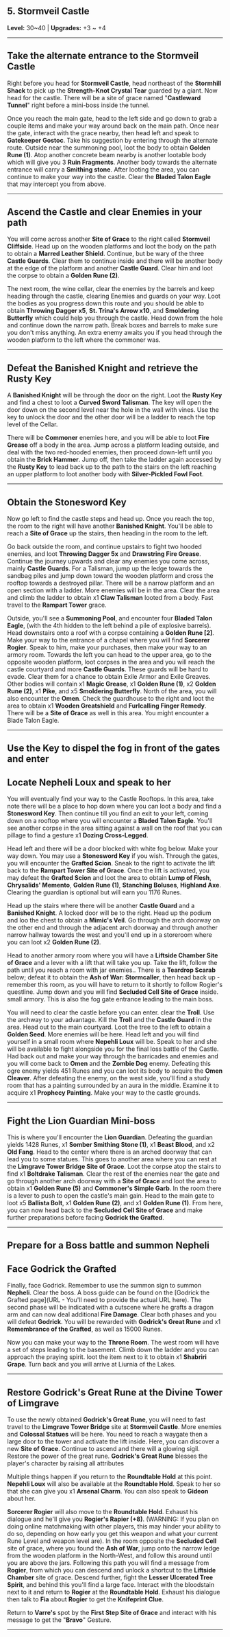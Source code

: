 ## <a name="stormveil-castle"></a>5. Stormveil Castle

**Level:** 30~40 | **Upgrades:** +3 ~ +4

---

## **Take the alternate entrance to the Stormveil Castle**

Right before you head for **Stormveil Castle**, head northeast of the **Stormhill Shack** to pick up the **Strength-Knot Crystal Tear** guarded by a giant. Now head for the castle. There will be a site of grace named "**Castleward Tunnel**" right before a mini-boss inside the tunnel.

Once you reach the main gate, head to the left side and go down to grab a couple items and make your way around back on the main path. Once near the gate, interact with the grace nearby, then head left and speak to **Gatekeeper Gostoc**. Take his suggestion by entering through the alternate route. Outside near the summoning pool, loot the body to obtain **Golden Rune (1)**. Atop another concrete beam nearby is another lootable body which will give you 3 **Ruin Fragments**. Another body towards the alternate entrance will carry a **Smithing stone**. After looting the area, you can continue to make your way into the castle. Clear the **Bladed Talon Eagle** that may intercept you from above.

---

## **Ascend the Castle and clear Enemies in your path**

You will come across another **Site of Grace** to the right called **Stormveil Cliffside**. Head up on the wooden platforms and loot the body on the path to obtain a **Marred Leather Shield**. Continue, but be wary of the three **Castle Guards**. Clear them to continue inside and there will be another body at the edge of the platform and another **Castle Guard**. Clear him and loot the corpse to obtain a **Golden Rune (2)**.

The next room, the wine cellar, clear the enemies by the barrels and keep heading through the castle, clearing Enemies and guards on your way. Loot the bodies as you progress down this route and you should be able to obtain **Throwing Dagger x5**, **St. Trina's Arrow x10**, and **Smoldering Butterfly** which could help you through the castle. Head down from the hole and continue down the narrow path. Break boxes and barrels to make sure you don't miss anything. An extra enemy awaits you if you head through the wooden platform to the left where the commoner was.

---

## **Defeat the Banished Knight and retrieve the Rusty Key**

A **Banished Knight** will be through the door on the right. Loot the **Rusty Key** and find a chest to loot a **Curved Sword Talisman**. The key will open the door down on the second level near the hole in the wall with vines. Use the key to unlock the door and the other door will be a ladder to reach the top level of the Cellar.

There will be **Commoner** enemies here, and you will be able to loot **Fire Grease** off a body in the area. Jump across a platform leading outside, and deal with the two red-hooded enemies, then proceed down-left until you obtain the **Brick Hammer**. Jump off, then take the ladder again accessed by the **Rusty Key** to lead back up to the path to the stairs on the left reaching an upper platform to loot another body with **Silver-Pickled Fowl Foot**.

---

## **Obtain the Stonesword Key**

Now go left to find the castle steps and head up. Once you reach the top, the room to the right will have another **Banished Knight**. You'll be able to reach a **Site of Grace** up the stairs, then heading in the room to the left.

Go back outside the room, and continue upstairs to fight two hooded enemies, and loot **Throwing Dagger 5x** and **Drawstring Fire Grease**. Continue the journey upwards and clear any enemies you come across, mainly **Castle Guards**. For a Talisman, jump up the ledge towards the sandbag piles and jump down toward the wooden platform and cross the rooftop towards a destroyed pillar. There will be a narrow platform and an open section with a ladder. More enemies will be in the area. Clear the area and climb the ladder to obtain x1 **Claw Talisman** looted from a body. Fast travel to the **Rampart Tower** grace.

Outside, you'll see a **Summoning Pool**, and encounter four **Bladed Talon Eagle**, (with the 4th hidden to the left behind a pile of explosive barrels). Head downstairs onto a roof with a corpse containing a **Golden Rune [2]**. Make your way to the entrance of a chapel where you will find **Sorcerer Rogier**. Speak to him, make your purchases, then make your way to an armory room. Towards the left you can head to the upper area, go to the opposite wooden platform, loot corpses in the area and you will reach the castle courtyard and more **Castle Guards**. These guards will be hard to evade. Clear them for a chance to obtain Exile Armor and Exile Greaves. Other bodies will contain x1 **Magic Grease**, x1 **Golden Rune (1)**, x2 **Golden Rune (2)**, x1 **Pike**, and x5 **Smoldering Butterfly**. North of the area, you will also encounter the **Omen**. Check the guardhouse to the right and loot the area to obtain x1 **Wooden Greatshield** and **Furlcalling Finger Remedy**. There will be a **Site of Grace** as well in this area. You might encounter a Blade Talon Eagle.

---

## **Use the Key to dispel the fog in front of the gates and enter**

## **Locate Nepheli Loux and speak to her**

You will eventually find your way to the Castle Rooftops. In this area, take note there will be a place to hop down where you can loot a body and find a **Stonesword Key**. Then continue till you find an exit to your left, coming down on a rooftop where you will encounter a **Bladed Talon Eagle**. You'll see another corpse in the area sitting against a wall on the roof that you can pillage to find a gesture x1 **Dozing Cross-Legged**.

Head left and there will be a door blocked with white fog below. Make your way down. You may use a **Stonesword Key** if you wish. Through the gates, you will encounter the **Grafted Scion**. Sneak to the right to activate the lift back to the **Rampart Tower Site of Grace**. Once the lift is activated, you may defeat the **Grafted Scion** and loot the area to obtain **Lump of Flesh**, **Chrysalids' Memento**, **Golden Rune (1)**, **Stanching Boluses**, **Highland Axe**. Clearing the guardian is optional but will earn you 1176 Runes.

Head up the stairs where there will be another **Castle Guard** and a **Banished Knight**. A locked door will be to the right. Head up the podium and loo the chest to obtain a **Mimic's Veil**. Go through the arch doorway on the other end and through the adjacent arch doorway and through another narrow hallway towards the west and you'll end up in a storeroom where you can loot x2 **Golden Rune (2)**.

Head to another armory room where you will have a **Liftside Chamber Site of Grace** and a lever with a lift that will take you up. Take the lift, follow the path until you reach a room with jar enemies.. There is a **Teardrop Scarab** below; defeat it to obtain the **Ash of War: Stormcaller**, then head back up - remember this room, as you will have to return to it shortly to follow Rogier's questline. Jump down and you will find **Secluded Cell Site of Grace** inside. small armory. This is also the fog gate entrance leading to the main boss.

You will need to clear the castle before you can enter. clear the **Troll**. Use the archway to your advantage. Kill the **Troll** and the **Castle Guard** in the area. Head out to the main courtyard. Loot the tree to the left to obtain a **Golden Seed**. More enemies will be here. Head left and you will find yourself in a small room where **Nepehli Loux** will be. Speak to her and she will be available to fight alongside you for the final loss battle of the Castle. Had back out and make your way through the barricades and enemies and you will come back to **Omen** and the **Zombie Dog** enemy. Defeating this ogre enemy yields 451 Runes and you can loot its body to acquire the **Omen Cleaver**. After defeating the enemy, on the west side, you'll find a study room that has a painting surrounded by an aura in the middle. Examine it to acquire x1 **Prophecy Painting**. Make your way to the castle grounds.

---

## **Fight the Lion Guardian Mini-boss**

This is where you'll encounter the **Lion Guardian**. Defeating the guardian yields 1428 Runes, x1 **Somber Smithing Stone (1)**, x1 **Beast Blood**, and x2 **Old Fang**. Head to the center where there is an arched doorway that can lead you to some statues. This goes to another area where you can rest at the **Limgrave Tower Bridge Site of Grace**. Loot the corpse atop the stairs to find x1 **Boltdrake Talisman**. Clear the rest of the enemies near the gate and go through another arch doorway with a **Site of Grace** and loot the area to obtain x1 **Golden Rune (5)** and **Commoner's Simple Garb**. In the room there is a lever to push to open the castle's main gain. Head to the main gate to loot x5 **Ballista Bolt**, x1 **Golden Rune (2)**, and x1 **Golden Rune (1)**. From here, you can now head back to the **Secluded Cell Site of Grace** and make further preparations before facing **Godrick the Grafted**.

---

## **Prepare for a Boss battle and summon Nepheli**

## **Face Godrick the Grafted**

Finally, face Godrick. Remember to use the summon sign to summon **Nepheli**. Clear the boss. A boss guide can be found on the [Godrick the Grafted page](URL - You'll need to provide the actual URL here). The second phase will be indicated with a cutscene where he grafts a dragon arm and can now deal additional **Fire Damage**. Clear both phases and you will defeat **Godrick**. You will be rewarded with **Godrick's Great Rune** and x1 **Remembrance of the Grafted**, as well as 15000 Runes.

Now you can make your way to the **Throne Room**. The west room will have a set of steps leading to the basement. Climb down the ladder and you can approach the praying spirit. loot the item next to it to obtain x1 **Shabriri Grape**. Turn back and you will arrive at Liurnia of the Lakes.

---

## **Restore Godrick's Great Rune at the Divine Tower of Limgrave**

To use the newly obtained **Godrick's Great Rune**, you will need to fast travel to the **Limgrave Tower Bridge** site at **Stormveil Castle**. More enemies and **Colossal Statues** will be here. You need to reach a waygate then a large door to the tower and activate the lift inside. Here, you can discover a new **Site of Grace**. Continue to ascend and there will a glowing sigil. Restore the power of the great rune. **Godrick's Great Rune** blesses the player's character by raising all attributes

Multiple things happen if you return to the **Roundtable Hold** at this point. **Nepehli Loux** will also be available at the **Roundtable Hold**. Speak to her so that she can give you x1 **Arsenal Charm**. You can also speak to **Gideon** about her.

**Sorcerer Rogier** will also move to the **Roundtable Hold**. Exhaust his dialogue and he'll give you **Rogier's Rapier (+8)**. (WARNING: If you plan on doing online matchmaking with other players, this may hinder your ability to do so, depending on how early you get this weapon and what your current Rune Level and weapon level are). In the room opposite the **Secluded Cell** site of grace, where you found the **Ash of War**, jump onto the narrow ledge from the wooden platform in the North-West, and follow this around until you are above the jars. Following this path you will find a message from **Rogier**, from which you can descend and unlock a shortcut to the **Liftside Chamber** site of grace. Descend further, fight the **Lesser Ulcerated Tree Spirit**, and behind this you'll find a large face. Interact with the bloodstain next to it and return to **Rogier** at the **Roundtable Hold**. Exhaust his dialogue then talk to **Fia** about **Rogier** to get the **Knifeprint Clue**.

Return to **Varre's** spot by the **First Step Site of Grace** and interact with his message to get the "**Bravo**" Gesture.

---